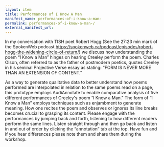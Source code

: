 ```yaml
---
layout: item
title: Performances of I Know A Man 
manifest_name: performances-of-i-know-a-man-
permalink: performances-of-i-know-a-man-/
external_manifest_url: 
---
```

<!-- Add an essay or interpretive material below this line,
using HTML or markdown.  Do not modify this file above this line -->
 In my conversation with TISH poet Robert Hogg (See the 27:23 min mark of the SpokenWeb podcast https://spokenweb.ca/podcast/episodes/robert-hogg-the-widening-circle-of-return/) we discuss how understanding  the poem “I Know a Man” hinges on hearing Creeley perform the poem. Charles Olson, often referred to as the father of postmodern poetics, quotes Creeley in his seminal Projective Verse essay as stating: “FORM IS NEVER MORE THAN AN EXTENSION OF CONTENT.”  

As a way to generate qualitative data to better understand how poems performed are interpolated in relation to the same poems read on a page, this prototype employs AudiAnnotate to enable comparative analysis of five different performances of Creeley's poem “I Know a Man." The form of “I Know a Man” employs techniques such as enjambment to generate meaning. How one recites the poem and observes or ignores its line breaks becomes crucial to grasping its content. Please engage with the performances by jumping back and forth, listening to how different readers perform the same lines. Listen straight through and then go back and listen in and out of order by clicking the “annotation” tab at the top. Have fun and if you hear differences please note them and share them during the workshop.

